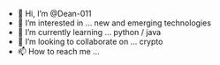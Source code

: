 - 👋 Hi, I’m @Dean-011
- 👀 I’m interested in ... new and emerging technologies
- 🌱 I’m currently learning ... python / java
- 💞️ I’m looking to collaborate on ... crypto
- 📫 How to reach me ... 

<!---
Dean-011/Dean-011 is a ✨ special ✨ repository because its `README.md` (this file) appears on your GitHub profile.
You can click the Preview link to take a look at your changes.
--->
